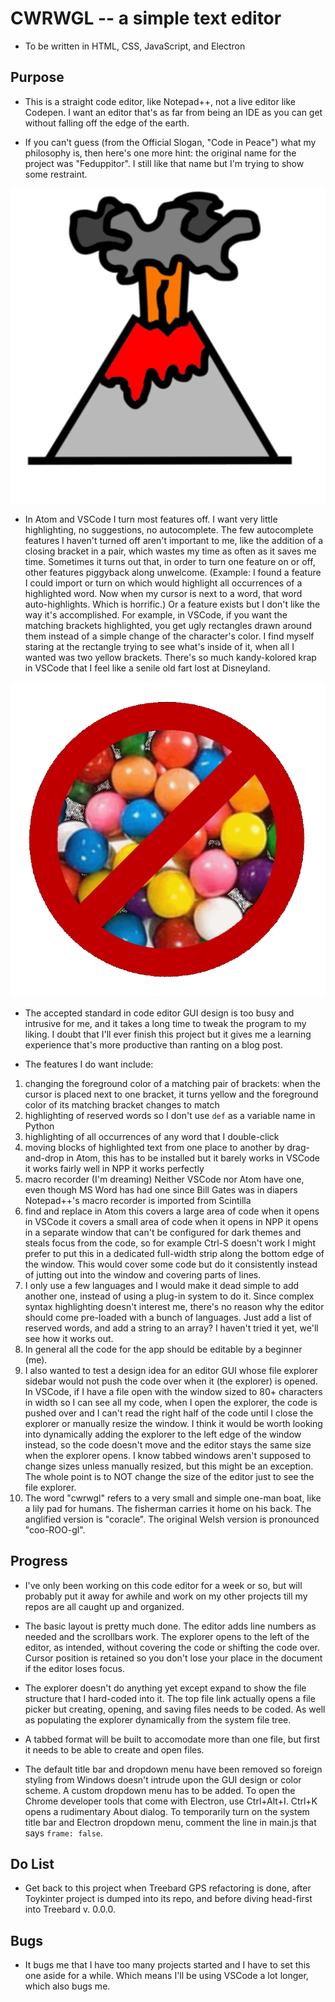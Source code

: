 # CWRWGL -- a simple text editor

* To be written in HTML, CSS, JavaScript, and Electron

## Purpose

* This is a straight code editor, like Notepad++, not a live editor like Codepen. I want an editor that's as far from being an IDE as you can get without falling off the edge of the earth.

* If you can't guess (from the Official Slogan, "Code in Peace") what my philosophy is, then here's one more hint: the original name for the project was "Feduppitor". I still like that name but I'm trying to show some restraint. 

![volcano erupting](icons/fedup_logo.png)

* In Atom and VSCode I turn most features off. I want very little highlighting, no suggestions, no autocomplete. The few autocomplete features I haven't turned off aren't important to me, like the addition of a closing bracket in a pair, which wastes my time as often as it saves me time. Sometimes it turns out that, in order to turn one feature on or off, other features piggyback along unwelcome. (Example: I found a feature I could import or turn on which would highlight all occurrences of a highlighted word. Now when my cursor is next to a word, that word auto-highlights. Which is horrific.) Or a feature exists but I don't like the way it's accomplished. For example, in VSCode, if you want the matching brackets highlighted, you get ugly rectangles drawn around them instead of a simple change of the character's color. I find myself staring at the rectangle trying to see what's inside of it, when all I wanted was two yellow brackets. There's so much kandy-kolored krap in VSCode that I feel like a senile old fart lost at Disneyland.

![no more Kandy](images/no_more_kandy.png)

* The accepted standard in code editor GUI design is too busy and intrusive for me, and it takes a long time to tweak the program to my liking. I doubt that I'll ever finish this project but it gives me a learning experience that's more productive than ranting on a blog post.

* The features I do want include:
1. changing the foreground color of a matching pair of brackets: when the cursor is placed next to one bracket, it turns yellow and the foreground color of its  matching bracket changes to match
1. highlighting of reserved words so I don't use `def` as a variable name in Python
1. highlighting of all occurrences of any word that I double-click
1. moving blocks of highlighted text from one place to another by drag-and-drop
in Atom, this has to be installed but it barely works
in VSCode it works fairly well
in NPP it works perfectly
1. macro recorder (I'm dreaming)
Neither VSCode nor Atom have one, even though MS Word has had one since Bill Gates was in diapers
Notepad++'s macro recorder is imported from Scintilla
1. find and replace
in Atom this covers a large area of code when it opens
in VSCode it covers a small area of code when it opens
in NPP it opens in a separate window that can't be configured for dark themes and steals focus from the code, so for example Ctrl-S doesn't work
I might prefer to put this in a dedicated full-width strip along the bottom edge of the window. This would cover some code but do it consistently instead of jutting out into the window and covering parts of lines.
1. I only use a few languages and I would make it dead simple to add another one, instead of using a plug-in system to do it. Since complex syntax highlighting doesn't interest me, there's no reason why the editor should come pre-loaded with a bunch of languages. Just add a list of reserved words, and add a string to an array? I haven't tried it yet, we'll see how it works out. 
1. In general all the code for the app should be editable by a beginner (me).
1. I also wanted to test a design idea for an editor GUI whose file explorer sidebar would not push the code over when it (the explorer) is opened. In VSCode, if I have a file open with the window sized to 80+ characters in width so I can see all my code, when I open the explorer, the code is pushed over and I can't read the right half of the code until I close the explorer or manually resize the window. I think it would be worth looking into dynamically adding the explorer to the left edge of the window instead, so the code doesn't move and the editor stays the same size when the explorer opens. I know tabbed windows aren't supposed to change sizes unless manually resized, but this might be an exception. The whole point is to NOT change the size of the editor just to see the file explorer.
1. The word "cwrwgl" refers to a very small and simple one-man boat, like a lily pad for humans. The fisherman carries it home on his back. The anglified version is "coracle". The original Welsh version is pronounced "coo-ROO-gl".

## Progress

* I've only been working on this code editor for a week or so, but will probably put it away for awhile and work on my other projects till my repos are all caught up and organized.

* The basic layout is pretty much done. The editor adds line numbers as needed and the scrollbars work. The explorer opens to the left of the editor, as intended, without covering the code or shifting the code over. Cursor position is retained so you don't lose your place in the document if the editor loses focus. 

* The explorer doesn't do anything yet except expand to show the file structure that I hard-coded into it. The top file link actually opens a file picker but creating, opening, and saving files needs to be coded. As well as populating the explorer dynamically from the system file tree.

* A tabbed format will be built to accomodate more than one file, but first it needs to be able to create and open files.

* The default title bar and dropdown menu have been removed so foreign styling from Windows doesn't intrude upon the GUI design or color scheme. A custom dropdown menu has to be added. To open the Chrome developer tools that come with Electron, use Ctrl+Alt+I. Ctrl+K opens a rudimentary About dialog. To temporarily turn on the system title bar and Electron dropdown menu, comment the line in main.js that says `frame: false`.

## Do List

* Get back to this project when Treebard GPS refactoring is done, after Toykinter project is dumped into its repo, and before diving head-first into Treebard v. 0.0.0.

## Bugs

* It bugs me that I have too many projects started and I have to set this one aside for a while. Which means I'll be using VSCode a lot longer, which also bugs me.